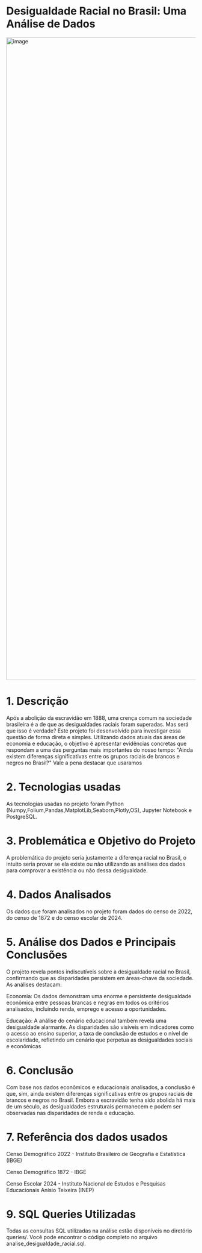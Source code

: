 # Desigualdade Racial no Brasil: Uma Análise de Dados

<img width="2560" height="1707" alt="image" src="https://github.com/user-attachments/assets/e4539cff-988b-4645-8a05-61a987eab984" />

# 1. Descrição

Após a abolição da escravidão em 1888, uma crença comum na sociedade brasileira é a de que as desigualdades raciais foram superadas. Mas será que isso é verdade? Este projeto foi desenvolvido para investigar essa questão de forma direta e simples.
Utilizando dados atuais das áreas de economia e educação, o objetivo é apresentar evidências concretas que respondam a uma das perguntas mais importantes do nosso tempo: "Ainda existem diferenças significativas entre os grupos raciais de brancos e negros no Brasil?"
Vale a pena destacar que usaramos 


# 2. Tecnologias usadas

As tecnologias usadas no projeto foram Python (Numpy,Folium,Pandas,MatplotLib,Seaborn,Plotly,OS), Jupyter Notebook e PostgreSQL.

# 3. Problemática e Objetivo do Projeto 

A problemática do projeto seria justamente a diferença racial no Brasil, o intuito seria provar se ela existe ou não utilizando as análises dos dados para comprovar a existência ou não dessa desigualdade.

# 4. Dados Analisados

Os dados que foram analisados no projeto foram dados do censo de 2022, do censo de 1872 e do censo escolar de 2024.

# 5. Análise dos Dados e Principais Conclusões

O projeto revela pontos indiscutíveis sobre a desigualdade racial no Brasil, confirmando que as disparidades persistem em áreas-chave da sociedade. As análises destacam:

Economia: Os dados demonstram uma enorme e persistente desigualdade econômica entre pessoas brancas e negras em todos os critérios analisados, incluindo renda, emprego e acesso a oportunidades.

Educação: A análise do cenário educacional também revela uma desigualdade alarmante. As disparidades são visíveis em indicadores como o acesso ao ensino superior, a taxa de conclusão de estudos e o nível de escolaridade, refletindo um cenário que perpetua as desigualdades sociais e econômicas

# 6. Conclusão

Com base nos dados econômicos e educacionais analisados, a conclusão é que, sim, ainda existem diferenças significativas entre os grupos raciais de brancos e negros no Brasil. Embora a escravidão tenha sido abolida há mais de um século, as desigualdades estruturais permanecem e podem ser observadas nas disparidades de renda e educação.

# 7. Referência dos dados usados

Censo Demográfico 2022 - Instituto Brasileiro de Geografia e Estatística (IBGE)

Censo Demográfico 1872 - IBGE

Censo Escolar 2024 - Instituto Nacional de Estudos e Pesquisas Educacionais Anísio Teixeira (INEP)

# 9. SQL Queries Utilizadas
Todas as consultas SQL utilizadas na análise estão disponíveis no diretório queries/. Você pode encontrar o código completo no arquivo analise_desigualdade_racial.sql.

